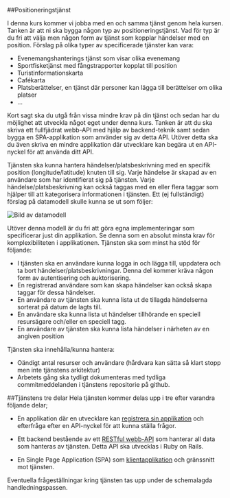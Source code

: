 ##Positioneringstjänst

I denna kurs kommer vi jobba med en och samma tjänst genom hela kursen. Tanken är att ni ska bygga någon typ av positioneringstjänst. Vad för typ är du fri att välja men någon form av tjänst som kopplar händelser med en position. Förslag på olika typer av specificerade tjänster kan vara:

* Evenemangshanterings tjänst som visar olika evenemang 
* Sportfisketjänst med fångstrapporter kopplat till position
* Turistinformationskarta
* Cafékarta
* Platsberättelser, en tjänst där personer kan lägga till berättelser om olika platser
* ...


Kort sagt ska du utgå från vissa mindre krav på din tjänst och sedan har du möjlighet att utveckla något eget under denna kurs. Tanken är att du ska skriva ett fullfjädrat webb-API med hjälp av backend-teknik samt sedan bygga en SPA-applikation som använder sig av detta API. Utöver detta ska du även skriva en mindre applikation där utvecklare kan begära ut en API-nyckel för att använda ditt API.

Tjänsten ska kunna hantera händelser/platsbeskrivning med en specifik position (longitude/latitude) knuten till sig. Varje händelse är skapad av en användare som har identifierat sig på tjänsten. Varje händelse/platsbeskrivning kan också taggas med en eller flera taggar som hjälper till att kategorisera informationen i tjänsten. Ett (ej fullständigt) förslag på datamodell skulle kunna se ut som följer:

![Bild av datamodell](https://raw.github.com/thajo/1DV450-Kursmaterial/master/docs/db.png)

Utöver denna modell är du fri att göra egna implementeringar som specificerar just din applikation. Se denna som en absolut minsta krav för komplexibiliteten i applikationen. Tjänsten ska som minst ha stöd för följande:

* I tjänsten ska en användare kunna logga in och lägga till, uppdatera och ta bort händelser/platsbeskrivningar. Denna del kommer kräva någon form av autentisering och auktorisering.
* En registrerad användare som kan skapa händelser kan också skapa taggar för dessa händelser.
* En användare av tjänsten ska kunna lista ut de tillagda händelserna sorterat på datum de lagts till.
* En användare ska kunna lista ut händelser tillhörande en speciell resursägare och/eller en speciell tagg.
* En användare av tjänsten ska kunna lista händelser i närheten av en angiven position

Tjänsten ska innehålla/kunna hantera:

* Oändigt antal resurser och användare (hårdvara kan sätta så klart stopp men inte tjänstens arkitektur)
* Arbetets gång ska tydligt dokumenteras med tydliga commitmeddelanden i tjänstens repositorie på github.


##Tjänstens tre delar
Hela tjänsten kommer delas upp i tre efter varandra följande delar;

* En applikation där en utvecklare kan [registrera sin applikation](https://coursepress.lnu.se/kurs/webbramverk/registreringsapplikation/) och efterfråga efter en API-nyckel för att kunna ställa frågor.

* Ett backend bestående av ett [RESTful webb-API](https://coursepress.lnu.se/kurs/webbramverk/webb-api-back-end/) som hanterar all data som hanteras av tjänsten. Detta API ska utvecklas i Ruby on Rails.

* En Single Page Application (SPA) som [klientapplikation](https://coursepress.lnu.se/kurs/webbramverk/spa-front-end/) och gränssnitt mot tjänsten.

Eventuella frågeställningar kring tjänsten tas upp under de schemalagda handledningspassen.
